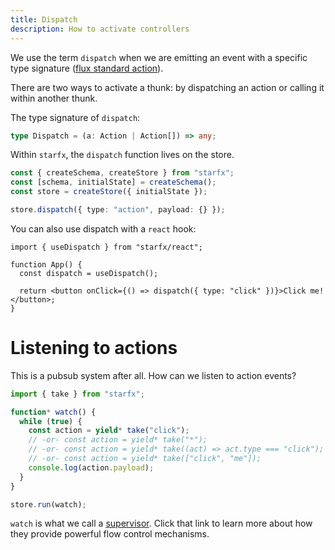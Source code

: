 ```yaml
---
title: Dispatch
description: How to activate controllers
---
```


We use the term `dispatch` when we are emitting an event with a specific type
signature
([flux standard action](https://github.com/redux-utilities/flux-standard-action)).

There are two ways to activate a thunk: by dispatching an action or calling it
within another thunk.

The type signature of `dispatch`:

```ts
type Dispatch = (a: Action | Action[]) => any;
```

Within `starfx`, the `dispatch` function lives on the store.

```ts
const { createSchema, createStore } from "starfx";
const [schema, initialState] = createSchema();
const store = createStore({ initialState });

store.dispatch({ type: "action", payload: {} });
```

You can also use dispatch with a `react` hook:

```tsx
import { useDispatch } from "starfx/react";

function App() {
  const dispatch = useDispatch();

  return <button onClick={() => dispatch({ type: "click" })}>Click me!</button>;
}
```

# Listening to actions

This is a pubsub system after all. How can we listen to action events?

```ts
import { take } from "starfx";

function* watch() {
  while (true) {
    const action = yield* take("click");
    // -or- const action = yield* take("*");
    // -or- const action = yield* take((act) => act.type === "click");
    // -or- const action = yield* take(["click", "me"]);
    console.log(action.payload);
  }
}

store.run(watch);
```

`watch` is what we call a [supervisor](/supervisors). Click that link to learn
more about how they provide powerful flow control mechanisms.

